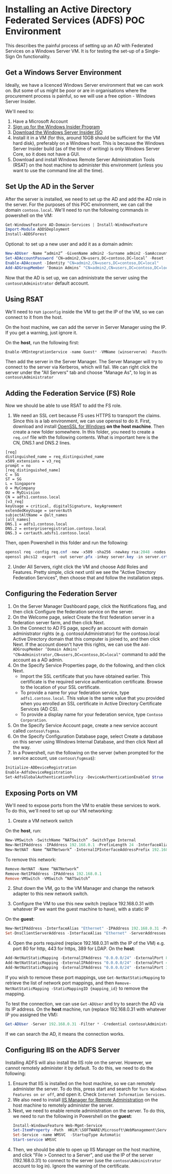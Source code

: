 # Installing an Active Directory Federated Services (ADFS) POC Environment

This describes the painful process of setting up an AD with Federated Services on a Windows Server VM. It is for testing the set-up of a Single-Sign On functionality.

## Get a Windows Server Environment

Ideally, we have a licenced Windows Server environment that we can work on. But some of us might be poor or are in organisations where the procurement process is painful, so we will use a free option - Windows Server Insider.

We'll need to:

1. Have a Microsoft Account
2. [Sign up for the Windows Insider Program](https://insider.windows.com/en-us/)
3. [Download the Windows Server Insider ISO](https://www.microsoft.com/en-us/software-download/windowsinsiderpreviewserver)
4. Install it in a VM (for this, around 10GB should be sufficient for the VM hard disk), preferably on a Windows host. This is because the Windows Server Insider build (as of the time of writing) is only Windows Server Core, so it does not have a GUI.
5. Download and install Windows Remote Server Administration Tools (RSAT) on the host machine to administer this environment (unless you want to use the command line all the time).

## Set Up the AD in the Server

After the server is installed, we need to set up the AD and add the AD role in the server. For the purposes of this POC environment, we can call the domain `contoso.local`. We'll need to run the following commands in powershell on the VM:

```powershell
Get-WindowsFeature AD-Domain-Services | Install-WindowsFeature
Import-Module ADDSDeployment
Install-ADDSForest
```

Optional: to set up a new user and add it as a domain admin:

```powershell
New-ADUser -Name “admin2” -GivenName admin2 -Surname admin2 -SamAccountName admin2 -UserPrincipalName admin2@contoso.local
Set-ADAccountPassword ‘CN=admin2,CN=users,DC=contoso,DC=local’ -Reset -NewPassword (ConvertTo-SecureString -AsPlainText “Password123” -Force)
Enable-ADAccount -Identity "CN=admin2,CN=users,DC=contoso,DC=local"
Add-ADGroupMember ‘Domain Admins’ "CN=admin2,CN=users,DC=contoso,DC=local"
```

Now that the AD is set up, we can administrate the server using the `contoso\Administrator` default account.

## Using RSAT

We'll need to run `ipconfig` inside the VM to get the IP of the VM, so we can connect to it from the host.

On the host machine, we can add the server in Server Manager using the IP. If you get a warning, just ignore it.

On the **host**, run the following first:

```powershell
Enable-VMIntegrationService -name Guest* -VMName {winservervm} -Passthru
```

Then add the server in the Server Manager. The Server Manager will try to connect to the server via Kerberos, which will fail. We can right click the server under the "All Servers" tab and choose "Manage As", to log in as `contoso\Administrator`

## Adding the Federation Service (FS) Role

Now we should be able to use RSAT to add the FS role.

1. We need an SSL cert because FS uses HTTPS to transport the claims. Since this is a lab environment, we can use openssl to do it. First, download and install [OpenSSL for Windows](https://slproweb.com/products/Win32OpenSSL.html) **on the host machine**. Then create a new folder somewhere. In this folder, you need to create a `req.cnf` file with the following contents. What is important here is the CN, DNS.1 and DNS.2 lines.

```
[req]
distinguished_name = req_distinguished_name
x509_extensions = v3_req
prompt = no
[req_distinguished_name]
C = SG
ST = SG
L = Singapore
O = MyCompany
OU = MyDivision
CN = adfs1.contoso.local
[v3_req]
keyUsage = critical, digitalSignature, keyAgreement
extendedKeyUsage = serverAuth
subjectAltName = @alt_names
[alt_names]
DNS.1 = adfs1.contoso.local
DNS.2 = enterpriseregistration.contoso.local
DNS.3 = certauth.adsfs1.contoso.local
```

Then, open Powershell in this folder and run the following:

```powershell
openssl req -config req.cnf -new -x509 -sha256 -newkey rsa:2048 -nodes -keyout server.key -days 365 -out server.crt
openssl pkcs12 -export -out server.pfx -inkey server.key -in server.crt  # convert to pfx format
```

2. Under All Servers, right click the VM and choose Add Roles and Features. Pretty simple, click next until we see the "Active Directory Federation Services", then choose that and follow the installation steps.

## Configuring the Federation Server

1. On the Server Manager Dashboard page, click the Notifications flag, and then click Configure the federation service on the server.
2. On the Welcome page, select Create the first federation server in a federation server farm, and then click Next.
3. On the Connect to AD FS page, specify an account with domain administrator rights (e.g. contoso\Administrator) for the contoso.local Active Directory domain that this computer is joined to, and then click Next. If the account doesn't have this rights, we can use the `Add-ADGroupMember ‘Domain Admins’ "CN=Administrator,CN=users,DC=contoso,DC=local"` command to add the account as a AD admin.
4. On the Specify Service Properties page, do the following, and then click Next.
    *  Import the SSL certificate that you have obtained earlier. This certificate is the required service authentication certificate. Browse to the location of your SSL certificate.
    * To provide a name for your federation service, type `adfs1.contoso.local`. This value is the same value that you provided when you enrolled an SSL certificate in Active Directory Certificate Services (AD CS).
    * To provide a display name for your federation service, type `Contoso Corporation`.
5. On the Specify Service Account page, create a new service account called `contoso\fsgmsa`.
6. On the Specify Configuration Database page, select Create a database on this server using Windows Internal Database, and then click Next all the way.
7. In a Powershell, run the following on the server (when prompted for the service account, use `contoso\fsgmsa$`):

```powershell
Initialize-ADDeviceRegistration
Enable-AdfsDeviceRegistration
Set-AdfsGlobalAuthenticationPolicy -DeviceAuthenticationEnabled $true
```

## Exposing Ports on VM

We'll need to expose ports from the VM to enable these services to work. To do this, we'll need to set up our VM networking:

1. Create a VM network switch

On the **host**, run:

```powershell
New-VMSwitch -SwitchName “NATSwitch” -SwitchType Internal
New-NetIPAddress -IPAddress 192.168.0.1 -PrefixLength 24 -InterfaceAlias “vEthernet (NATSwitch)”
New-NetNAT -Name “NATNetwork” -InternalIPInterfaceAddressPrefix 192.168.0.0/24
```

To remove this network:

```powershell
Remove-NetNAT -Name “NATNetwork”
Remove-NetIPAddress -IPAddress 192.168.0.1
Remove-VMSwitch -VMSwitch “NATSwitch”
```

2. Shut down the VM, go to the VM Manager and change the network adapter to this new network switch.

3. Configure the VM to use this new switch (replace 192.168.0.31 with whatever IP we want the guest machine to have), with a static IP

On the **guest**:

```powershell
New-NetIPAddress -InterfaceAlias "Ethernet" -IPAddress 192.168.0.31 -PrefixLength 24 -DefaultGateway 192.168.0.1
Set-DnsClientServerAddress -InterfaceAlias "Ethernet" -ServerAddresses "208.67.222.222,208.67.220.220"
```

4. Open the ports required (replace 192.168.0.31 with the IP of the VM) e.g. port 80 for http, 443 for https, 389 for LDAP. On the **host**:

```powershell
Add-NetNatStaticMapping -ExternalIPAddress "0.0.0.0/24" -ExternalPort 80 -Protocol TCP -InternalIPAddress "192.168.0.31" -InternalPort 80 -NatName NATNetwork
Add-NetNatStaticMapping -ExternalIPAddress "0.0.0.0/24" -ExternalPort 443 -Protocol TCP -InternalIPAddress "192.168.0.31" -InternalPort 443 -NatName NATNetwork
Add-NetNatStaticMapping -ExternalIPAddress "0.0.0.0/24" -ExternalPort 389 -Protocol TCP -InternalIPAddress "192.168.0.31" -InternalPort 389 -NatName NATNetwork
```

If you wish to remove these port mappings, use `Get-NetNatStaticMapping` to retrieve the list of network port mappings, and then `Remove-NetNatStaticMapping -StaticMappingID {mapping_id}` to remove the mapping.

To test the connection, we can use `Get-ADUser` and try to search the AD via its IP address. On the **host** machine, run (replace 192.168.0.31 with whatever IP you assigned the VM):

```powershell
Get-ADUser -Server 192.168.0.31 -Filter * -Credential contoso\Administrator
```

If we can search the AD, it means the connection works.

## Configuring IIS on the ADFS Server

Installing ADFS will also install the IIS role on the server. However, we cannot remotely administer it by default. To do this, we need to do the following:

1. Ensure that IIS is installed on the host machine, so we can remotely administer the server. To do this, press start and search for `Turn Windows Features on or off`, and open it. Check `Internet Information Services`.
2. We also need to install [IIS Manager for Remote Administration](https://www.iis.net/downloads/microsoft/iis-manager) on the host machine to remotely administer the server.
3. Next, we need to enable remote administration on the server. To do this, we need to run the following in Powershell on the **guest**:
    ```powershell
    Install-WindowsFeature Web-Mgmt-Service
    Set-ItemProperty -Path  HKLM:\SOFTWARE\Microsoft\WebManagement\Server -Name EnableRemoteManagement  -Value 1
    Set-Service -name WMSVC  -StartupType Automatic
    Start-service WMSVC
    ```
4. Then, we should be able to open up IIS Manager on the host machine, and click "File > Connect to a Server", and use the IP of the server (192.168.0.31) to connect to the server (use the `contoso\Administrator` account to log in). Ignore the warning of the certificate.
